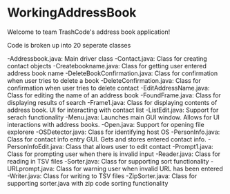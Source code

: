 # WorkingAddressBook
Welcome to team TrashCode's address book application!

Code is broken up into 20 seperate classes

-Addressbook.java: Main driver class
-Contact.java: Class for creating contact objects
-Createbookname.java: Class for getting user entered address book name
-DeleteBookConfirmation.java: Class for confirmation when user tries to delete a book
-DeleteConfirmation.java: Class for confirmation when user tries to delete contact
-EditAddressName.java: Class for editing the name of an address book
-FoundFrame.java: Class for displaying results of search
-Frame1.java: Class for displaying contents of address book. UI for interacting with contact list
-ListEdit.java: Support for serach functionality
-Menu.java: Launches main GUI window. Allows for UI interactions with address books.
-Open.java: Support for opening file explorere
-OSDetector.java: Class for identifying host OS
-PersonInfo.java: Class for contact info entry GUI. Gets and stores entered contact info.
-PersonInfoEdit.java: Class that allows user to edit contact
-Prompt1.java: Class for prompting user when there is invalid input
-Reader.java: Class for reading in TSV files
-Sorter.java: Class for supporting sort functionality
-URLprompt.java: Class for warning user when invalid URL has been entered
-Writer.java: Class for writing to TSV files
-ZipSorter.java: Class for supporting sorter.java with zip code sorting functionality